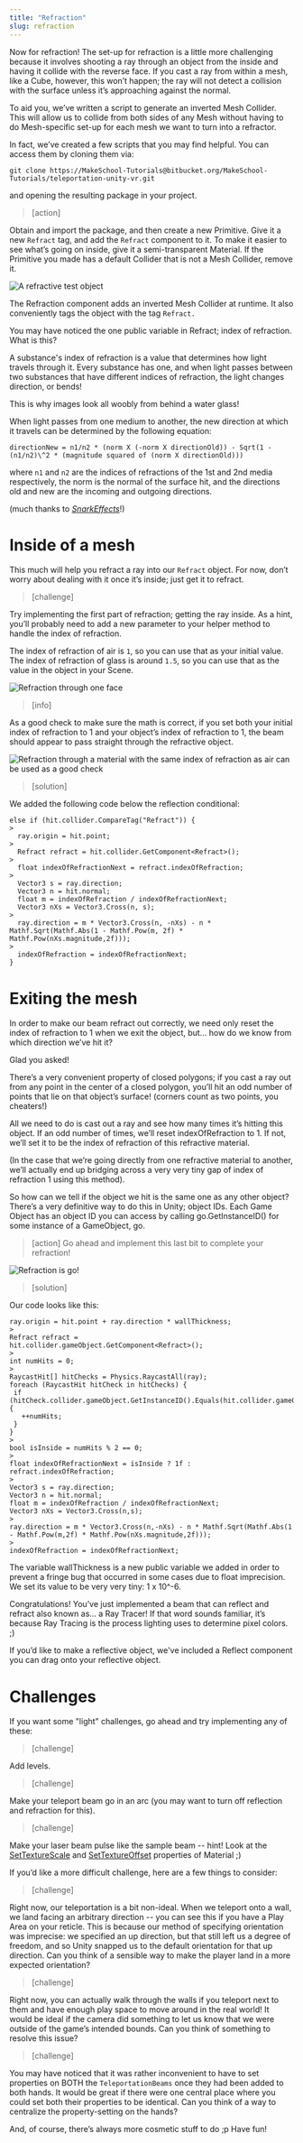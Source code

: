 ```yaml
---
title: "Refraction"
slug: refraction
---
```


Now for refraction! The set-up for refraction is a little more challenging because it involves shooting a ray through an object from the inside and having it collide with the reverse face. If you cast a ray from within a mesh, like a Cube, however, this won’t happen; the ray will not detect a collision with the surface unless it’s approaching against the normal.

To aid you, we’ve written a script to generate an inverted Mesh Collider. This will allow us to collide from both sides of any Mesh without having to do Mesh-specific set-up for each mesh we want to turn into a refractor.

In fact, we’ve created a few scripts that you may find helpful. You can access them by cloning them via:

```
git clone https://MakeSchool-Tutorials@bitbucket.org/MakeSchool-Tutorials/teleportation-unity-vr.git
```

and opening the resulting package in your project.

> [action]
>
Obtain and import the package, and then create a new Primitive. Give it a new `Refract` tag, and add the `Refract` component to it. To make it easier to see what’s going on inside, give it a semi-transparent Material. If the Primitive you made has a default Collider that is not a Mesh Collider, remove it.
>
![A refractive test object](../media/image87.png)

The Refraction component adds an inverted Mesh Collider at runtime. It also conveniently tags the object with the tag `Refract.`

You may have noticed the one public variable in Refract; index of refraction. What is this?

A substance's index of refraction is a value that determines how light travels through it. Every substance has one, and when light passes between two substances that have different indices of refraction, the light changes direction, or bends!

This is why images look all woobly from behind a water glass!

When light passes from one medium to another, the new direction at which it travels can be determined by the following equation:

```
directionNew = n1/n2 * (norm X (-norm X directionOld)) - Sqrt(1 - (n1/n2)\^2 * (magnitude squared of (norm X directionOld)))
```

where `n1` and `n2` are the indices of refractions of the 1st and 2nd media respectively, the norm is the normal of the surface hit, and the directions old and new are the incoming and outgoing directions.

(much thanks to
[*SnarkEffects*](http://www.starkeffects.com/snells-law-vector.shtml)!)

# Inside of a mesh

This much will help you refract a ray into our `Refract` object. For now, don’t worry about dealing with it once it’s inside; just get it to refract.

> [challenge]
>
Try implementing the first part of refraction; getting the ray inside. As a hint, you’ll probably need to add a new parameter to your helper method to handle the index of refraction.
>
The index of refraction of air is `1`, so you can use that as your initial value. The index of refraction of glass is around `1.5`, so you can use that as the value in the object in your Scene.
>
![Refraction through one face](../media/image82.gif)

<!--  -->

> [info]
>
As a good check to make sure the math is correct, if you set both your initial index of refraction to 1 and your object’s index of refraction to 1, the beam should appear to pass straight through the refractive object.
>
![Refraction through a material with the same index of refraction as air can be used as a good check](../media/image106.gif)

<!--  -->

> [solution]
>
We added the following code below the reflection conditional:
>
```
else if (hit.collider.CompareTag("Refract")) {
>
  ray.origin = hit.point;
>
  Refract refract = hit.collider.GetComponent<Refract>();
>
  float indexOfRefractionNext = refract.indexOfRefraction;
>
  Vector3 s = ray.direction;
  Vector3 n = hit.normal;
  float m = indexOfRefraction / indexOfRefractionNext;
  Vector3 nXs = Vector3.Cross(n, s);
>
  ray.direction = m * Vector3.Cross(n, -nXs) - n * Mathf.Sqrt(Mathf.Abs(1 - Mathf.Pow(m, 2f) * Mathf.Pow(nXs.magnitude,2f)));
>
  indexOfRefraction = indexOfRefractionNext;
}
```

# Exiting the mesh

In order to make our beam refract out correctly, we need only reset the index of refraction to 1 when we exit the object, but… how do we know from which direction we’ve hit it?

Glad you asked!

There’s a very convenient property of closed polygons; if you cast a ray out from any point in the center of a closed polygon, you’ll hit an odd number of points that lie on that object’s surface! (corners count as two points, you cheaters!)

All we need to do is cast out a ray and see how many times it’s hitting this object. If an odd number of times, we’ll reset indexOfRefraction to 1. If not, we’ll set it to be the index of refraction of this refractive material.

(In the case that we’re going directly from one refractive material to another, we’ll actually end up bridging across a very very tiny gap of index of refraction 1 using this method).

So how can we tell if the object we hit is the same one as any other object? There’s a very definitive way to do this in Unity; object IDs. Each Game Object has an object ID you can access by calling
go.GetInstanceID() for some instance of a GameObject, go.

> [action]
>Go ahead and implement this last bit to complete your refraction!

![Refraction is go!](../media/image76.gif)

> [solution]
>
Our code looks like this:
>
```
ray.origin = hit.point + ray.direction * wallThickness;
>
Refract refract =
hit.collider.gameObject.GetComponent<Refract>();
>
int numHits = 0;
>
RaycastHit[] hitChecks = Physics.RaycastAll(ray);
foreach (RaycastHit hitCheck in hitChecks) {
 if (hitCheck.collider.gameObject.GetInstanceID().Equals(hit.collider.gameObject.GetInstanceID())) {
   ++numHits;
 }
}
>
bool isInside = numHits % 2 == 0;
>
float indexOfRefractionNext = isInside ? 1f : refract.indexOfRefraction;
>
Vector3 s = ray.direction;
Vector3 n = hit.normal;
float m = indexOfRefraction / indexOfRefractionNext;
Vector3 nXs = Vector3.Cross(n,s);
>
ray.direction = m * Vector3.Cross(n,-nXs) - n * Mathf.Sqrt(Mathf.Abs(1 - Mathf.Pow(m,2f) * Mathf.Pow(nXs.magnitude,2f)));
>
indexOfRefraction = indexOfRefractionNext;
```
>
The variable wallThickness is a new public variable we added in order to prevent a fringe bug that occurred in some cases due to float imprecision. We set its value to be very very tiny: 1 x 10\^-6.

Congratulations! You’ve just implemented a beam that can reflect and refract also known as... a Ray Tracer! If that word sounds familiar, it’s because Ray Tracing is the process lighting uses to determine pixel colors. ;)

If you’d like to make a reflective object, we've included a Reflect component you can drag onto your reflective object.

# Challenges

If you want some "light" challenges, go ahead and try implementing any of these:

> [challenge]
>
Add levels.

<!--  -->

> [challenge]
>
Make your teleport beam go in an arc (you may want to turn off reflection and refraction for this).

<!--  -->

> [challenge]
>
Make your laser beam pulse like the sample beam -- hint!  Look at the [SetTextureScale](https://docs.unity3d.com/ScriptReference/Material.SetTextureScale.html) and [SetTextureOffset](https://docs.unity3d.com/ScriptReference/Material.SetTextureOffset.html) properties of Material ;)

If you’d like a more difficult challenge, here are a few things to consider:

> [challenge]
>
Right now, our teleportation is a bit non-ideal. When we teleport onto a wall, we land facing an arbitrary direction -- you can see this if you have a Play Area on your reticle. This is because our method of specifying orientation was imprecise: we specified an up direction, but that still left us a degree of freedom, and so Unity snapped us to the default orientation for that up direction. Can you think of a sensible way to make the player land in a more expected orientation?

> [challenge]
>
Right now, you can actually walk through the walls if you teleport next to them and have enough play space to move around in the real world! It would be ideal if the camera did something to let us know that we were outside of the game’s intended bounds. Can you think of something to resolve this issue?

> [challenge]
>
You may have noticed that it was rather inconvenient to have to set properties on BOTH the `TeleportationBeams` once they had been added to both hands. It would be great if there were one central place where you could set both their properties to be identical. Can you think of a way to centralize the property-setting on the hands?

And, of course, there’s always more cosmetic stuff to do ;p Have fun!
